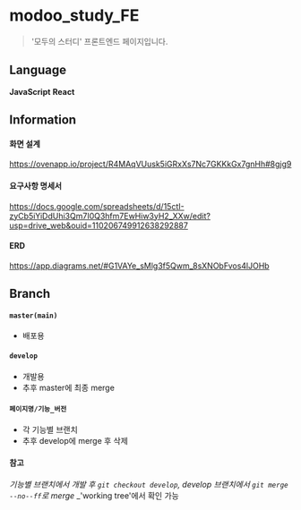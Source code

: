 # modoo_study_FE

> '모두의 스터디' 프론트엔드 페이지입니다. 


## Language

**JavaScript**
**React**


## Information 

#### 화면 설계

https://ovenapp.io/project/R4MAqVUusk5iGRxXs7Nc7GKKkGx7gnHh#8gjg9

#### 요구사항 명세서

https://docs.google.com/spreadsheets/d/15ctI-zyCb5iYiDdUhi3Qm7I0Q3hfm7EwHiw3yH2_XXw/edit?usp=drive_web&ouid=110206749912638292887

#### ERD

https://app.diagrams.net/#G1VAYe_sMlg3f5Qwm_8sXNObFvos4lJOHb



## Branch

#### `master(main)`
- 배포용
#### `develop` 
- 개발용
- 추후 master에 최종 merge
#### `페이지명/기능_버전`
- 각 기능별 브랜치
- 추후 develop에 merge 후 삭제

#### 참고
_기능별 브랜치에서 개발 후 `git checkout develop`, develop 브랜치에서 `git merge --no--ff`로 merge_
_'working tree'에서 확인 가능
